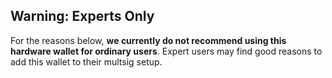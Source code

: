 ## Warning: Experts Only
For the reasons below, **we currently do not recommend using this hardware wallet for ordinary users**.
Expert users may find good reasons to add this wallet to their multsig setup.

